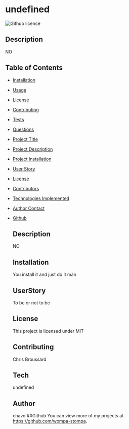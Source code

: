 # undefined
  ![Github licence](http://img.shields.io/badge/license-MIT-blue.svg)
  
  ## Description 
  NO
  ## Table of Contents
  * [Installation](#installation)
  * [Usage](#usage)
  * [License](#license)
  * [Contributing](#contributing)
  * [Tests](#tests)
  * [Questions](#questions)
  * [Project Title](#projectTitle)
  
* [Project Description](#description)
* [Project Installation](#installation)
* [User Story](#usage)
* [License](#license)
* [Contributors](#contributing)
* [Technologies Implemented](#tests)
* [Author Contact](#email)
* [Github](#username)

  ## Description
  NO
    ## Installation
  You install it and just do it man
  ## UserStory
  To be or not to be
  ## License 
  This project is licensed under MIT
  ## Contributing 
  Chris Broussard
  ## Tech
  undefined
  ## Author
  chavo
  ##Github
 You can view more of my projects at https://github.com/wompa-stompa.
